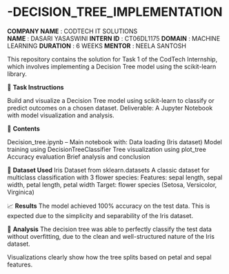 # -DECISION_TREE_IMPLEMENTATION
**COMPANY NAME** : CODTECH IT SOLUTIONS                                                                                      
**NAME** : DASARI YASASWINI
**INTERN ID** : CT06DL1175
**DOMAIN** : MACHINE LEARNING
**DURATION** : 6 WEEKS
**MENTOR** : NEELA SANTOSH

This repository contains the solution for Task 1 of the CodTech Internship, which involves implementing a Decision Tree model using the scikit-learn library.

📌 **Task Instructions**

Build and visualize a Decision Tree model using scikit-learn to classify or predict outcomes on a chosen dataset.
Deliverable: A Jupyter Notebook with model visualization and analysis.

📁 **Contents**

Decision_tree.ipynb – Main notebook with:
Data loading (Iris dataset)
Model training using DecisionTreeClassifier
Tree visualization using plot_tree
Accuracy evaluation
Brief analysis and conclusion

🧪 **Dataset Used**
Iris Dataset from sklearn.datasets
A classic dataset for multiclass classification with 3 flower species:
Features: sepal length, sepal width, petal length, petal width
Target: flower species (Setosa, Versicolor, Virginica)

📈 **Results**
The model achieved 100% accuracy on the test data.
This is expected due to the simplicity and separability of the Iris dataset.

📝 **Analysis**
The decision tree was able to perfectly classify the test data without overfitting, due to the clean and well-structured nature of the Iris dataset.

Visualizations clearly show how the tree splits based on petal and sepal features.
